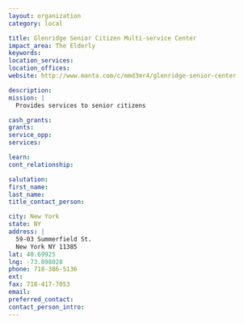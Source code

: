 ```yaml
---
layout: organization
category: local

title: Glenridge Senior Citizen Multi-service Center
impact_area: The Elderly
keywords: 
location_services: 
location_offices: 
website: http://www.manta.com/c/mmd3mr4/glenridge-senior-center

description: 
mission: |
  Provides services to senior citizens

cash_grants: 
grants: 
service_opp: 
services: 

learn: 
cont_relationship: 

salutation: 
first_name: 
last_name: 
title_contact_person: 

city: New York
state: NY
address: |
  59-03 Summerfield St.  
  New York NY 11385
lat: 40.69925
lng: -73.898028
phone: 718-386-5136
ext: 
fax: 718-417-7053
email: 
preferred_contact: 
contact_person_intro: 
---
```

